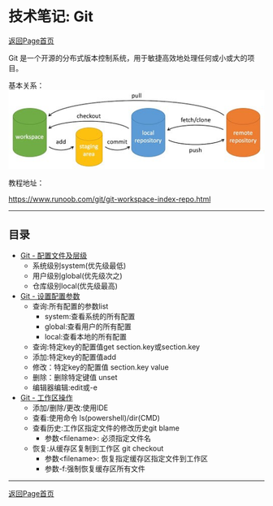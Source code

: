 # 技术笔记: Git

[返回Page首页](../index.md)

Git 是一个开源的分布式版本控制系统，用于敏捷高效地处理任何或小或大的项目。

基本关系：
![图片1](./pics/general.jpg)


教程地址：  

https://www.runoob.com/git/git-workspace-index-repo.html

***

## 目录
- [Git - 配置文件及层级](./app/git_config_file.md)
  - 系统级别system(优先级最低)
  - 用户级别global(优先级次之)
  - 仓库级别local(优先级最高)
- [Git - 设置配置参数](./app/git_config.md)
  - 查询:所有配置的参数list
    - system:查看系统的所有配置
    - global:查看用户的所有配置
    - local:查看本地的所有配置
  - 查询:特定key的配置值get section.key或section.key
  - 添加:特定key的配置值add
  - 修改：特定key的配置值 section.key value
  - 删除：删除特定键值 unset
  - 编辑器编辑:edit或-e
- [Git - 工作区操作](./app/git_workspace.md)
  - 添加/删除/更改:使用IDE
  - 查看:使用命令 ls(powershell)/dir(CMD)
  - 查看历史:工作区指定文件的修改历史git blame
    - 参数\<filename>: 必须指定文件名
  - 恢复:从缓存区复制到工作区 git checkout
    - 参数\<filename>: 恢复指定缓存区指定文件到工作区
    - 参数-f:强制恢复缓存区所有文件

***

[返回Page首页](../index.md)

